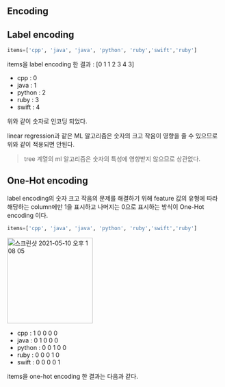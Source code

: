 <h2>Encoding</h2>


<h2>Label encoding</h2>

```python
items=['cpp', 'java', 'java', 'python', 'ruby','swift','ruby']
```

items을 label encoding 한 결과 : [0 1 1 2 3 4 3]<br>

- cpp : 0
- java : 1
- python : 2
- ruby : 3
- swift : 4

위와 같이 숫자로 인코딩 되었다.<br>

linear regression과 같은 ML 알고리즘은 숫자의 크고 작음이 영향을 줄 수 있으므로 위와 같이 적용되면 안된다.<br>

> tree 계열의 ml 알고리즘은 숫자의 특성에 영향받지 않으므로 상관없다.

<h2>One-Hot encoding</h2>

label encoding의 숫자 크고 작음의 문제를 해결하기 위해 feature 값의 유형에 따라 해당하는 column에만 1을 표시하고 나머지는 0으로 표시하는 방식이 One-Hot encoding 이다.<br>

```python
items=['cpp', 'java', 'java', 'python', 'ruby','swift','ruby']
```

<img width="200" alt="스크린샷 2021-05-10 오후 1 08 05" src="https://user-images.githubusercontent.com/54436228/117604824-4fac5380-b191-11eb-8a11-ff7258fce05a.png">

- cpp    : 1 0 0 0 0
- java   : 0 1 0 0 0
- python : 0 0 1 0 0
- ruby   : 0 0 0 1 0
- swift  : 0 0 0 0 1

items을 one-hot encoding 한 결과는 다음과 같다.<br>
